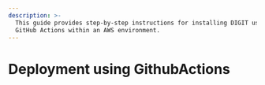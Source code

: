 ```yaml
---
description: >-
  This guide provides step-by-step instructions for installing DIGIT using
  GitHub Actions within an AWS environment.
---
```


# Deployment using GithubActions

